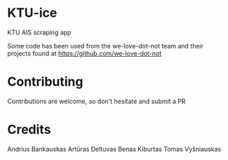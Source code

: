 # KTU-ice
KTU AIS scraping app

Some code has been used from the we-love-dot-not team and their projects found at https://github.com/we-love-dot-not

# Contributing
Contributions are welcome, so don't hesitate and submit a PR

# Credits
Andrius Bankauskas
Artūras Deltuvas
Benas Kiburtas
Tomas Vyšniauskas